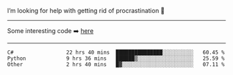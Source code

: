 I’m looking for help with getting rid of procrastination 🤔

-----

Some interesting code :arrow_right: [here](https://github.com/zhen8838/playground)

-----

<!--START_SECTION:waka-->

```text
C#                 22 hrs 40 mins  ███████████████░░░░░░░░░░   60.45 %
Python             9 hrs 36 mins   ██████▒░░░░░░░░░░░░░░░░░░   25.59 %
Other              2 hrs 40 mins   █▓░░░░░░░░░░░░░░░░░░░░░░░   07.11 %
```

<!--END_SECTION:waka-->

<!--
**zhen8838/zhen8838** is a ✨ _special_ ✨ repository because its `README.md` (this file) appears on your GitHub profile.

Here are some ideas to get you started:

- 🔭 I’m currently working on ...
- 🌱 I’m currently learning ...
- 👯 I’m looking to collaborate on ...
 ...
- 💬 Ask me about ...
- 📫 How to reach me: ...
- 😄 Pronouns: ...
- ⚡ Fun fact: ...
-->
